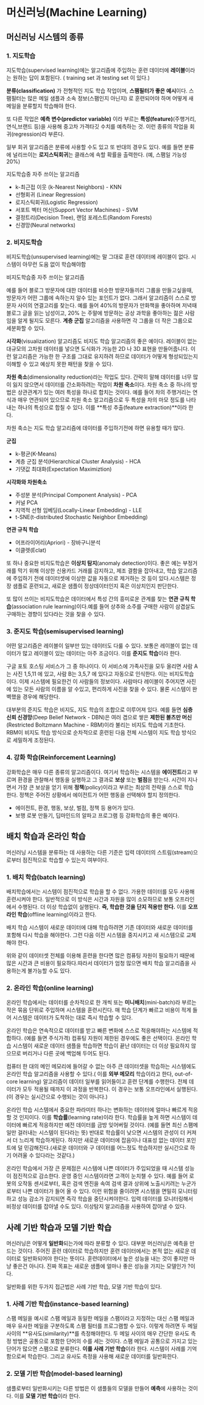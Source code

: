 # 머신러닝(Machine Learning)

## 머신러닝 시스템의 종류

### 1. 지도학습

지도학습(supervised learning)에는 알고리즘에 주입하는 훈련 데이터에 **레이블**이라는 원하는 답이 포함된다. ( training set 과 testing set 이 있다.)

**분류(classification)** 가 전형적인 지도 학습 작업이며, **스팸필터가 좋은 예시**이다. 스팸필터는 많은 메일 샘플과 소속 정보(스팸인지 아닌지) 로 훈련되어야 하며 어떻게 새 메일을 분류할지 학습해야 한다.

또 다른 작업은 **예측 변수(predictor variable)** 이라 부르는 **특성(feature)**(주행거리,연식,브랜드 등)을 사용해 중고차 가격타깃 수치를 예측하는 것. 이런 종류의 작업을 회귀(regression)라 부른다.

일부 회귀 알고리즘은 분류에 사용할 수도 있고 또 반대의 경우도 있다. 예를 들면 분류에 널리쓰이는 **로지스틱회귀**는 클래스에 속할 확률을 출력한다. (예, 스팸일 가능성 20%)

지도학습중 자주 쓰이는 알고리즘

- k-최근접 이웃 (k-Nearest Neighbors) - KNN
- 선형회귀 (Linear Regression)
- 로지스틱회귀(Logistic Regression)
- 서포트 벡터 머신(Support Vector Machines) - SVM
- 결정트리(Decision Tree), 랜덤 포레스트(Random Forests)
- 신경망(Neural networks)

### 2. 비지도학습

비지도학습(unsupervised learning)에는 말 그대로 훈련 데이터에 레이블이 없다. 시스템이 아무런 도움 없이 학습해야함

비지도학습중 자주 쓰이는 알고리즘

예를 들어 블로그 방문자에 대한 데이터를 비슷한 방문자들끼리 그룹을 만들고싶을때, 방문자가 어떤 그룹에 속하는지 알수 있는 포인트가 없다. 그래서 알고리즘이 스스로 방문자 사이의 연결고리를 찾는다. 예를 들어 40%의 방문자가 만화책을 좋아하며 저녁때 블로그 글을 읽는 남성이고, 20% 는 주말에 방문하는 공상 과학을 좋아하는 젊은 사람임을 알게 될지도 모른다. **계층 군집** 알고리즘을 사용하면 각 그룹을 더 작은 그룹으로 세분화할 수 있다.

**시각화**(visualization) 알고리즘도 비지도 학습 알고리즘의 좋은 예이다. 레이블이 없는 대규모의 고차원 데이터를 넣으면 도식화가 가능한 2D 나 3D 표현을 만들어줍니다. 이런 알고리즘은 가능한 한 구조를 그대로 유지하려 하므로 데이터가 어떻게 형성되있는지 이해할 수 있고 예상치 못한 패턴을 찾을 수 있다.

**차원 축소**(dimensionality reduction)라는 작업도 있다. 간략히 말해 데이터를 너무 많이 잃지 않으면서 데이터를 간소화하려는 작업이 **차원 축소**이다. 차원 축소 중 하나의 방법은 상관관계가 있는 여러 특성을 하나로 합치는 것이다. 예를 들어 차의 주행거리는 연식과 매우 연관되어 있으므로 차원 축소 알고리즘으로 두 특성을 차의 마모 정도를 나타내는 하나의 특성으로 합칠 수 있다. 이를 **특성 추출(feature extraction)**이라 한다.

차원 축소는 지도 학습 알고리즘에 데이터를 주입하기전에 하면 유용할 때가 많다.

**군집**

- k-평균(K-Means)
- 계층 군집 분석(Hierarchical Cluster Analysis) - HCA
- 기댓값 최대화(Expectation Maximiztion)

**시각화와 차원축소**

- 주성분 분석(Principal Component Analysis) - PCA
- 커널 PCA
- 지역적 선형 임베딩(Locally-Linear Embedding) - LLE
- t-SNE(t-distributed Stochastic Neighbor Embedding)

**연관 규칙 학습**

- 어프라이어리(Apriori) - 장바구니분석
- 이클렛(Eclat)

또 하나 중요한 비지도학습은 **이상치 탐지**(anomaly detection)이다. 좋은 예는 부정거래를 막기 위해 이상한 신용카드 거래를 감지하고, 제조 결함을 잡아내고, 학습 알고리즘에 주입하기 전에 데이터셋에 이상한 값을 자동으로 제거하는 것 등이 있다.시스템은 정장 샘플로 훈련되고, 새로운 샘플이 정상데이터인지 혹은 이상치인지 판단한다.

또 많이 쓰이는 비지도학습은 데이터에서 특성 간의 흥미로운 관계를 찾는 **연관 규칙 학습**(association rule learning)이다.예를 들어 상추와 소주를 구매한 사람이 삼겹살도 구매하는 경향이 있다라는 것을 찾을 수 있다.

### 3. 준지도 학습(semisupervised learning)

어떤 알고리즘은 레이블이 일부만 있는 데이터도 다룰 수 있다. 보통은 레이블이 없는 데이터가 많고 레이블이 있는 데이터는 아주 조금이다. 이를 **준지도 학습**이라 한다.

구글 포토 호스팅 서비스가 그 중 하나이다. 이 서비스에 가족사진을 모두 올리면 사람 A는 사진 1,5,11 에 있고, 사람 B는 3,5,7 에 있다고 자동으로 인식한다. 이는 비지도학습이다. 이제 시스템에 필요한건 이 사람들의 정보이다. 사람마다 레이블이 주어지면 사진에 있는 모든 사람의 이름을 알 수있고, 편리하게 사진을 찾을 수 있다. 물론 시스템이 완벽했을 경우에 해당한다.

대부분의 준지도 학습은 비지도, 지도 학습의 조합으로 이루어져 있다. 예를 들면 **심층 신뢰 신경망**(Deep Belief Network - DBN)은 여러 겹으로 쌓은 **제한된 볼츠만 머신**(Restricted Boltzmann Machine - RBM)이라 불리는 비지도 학습에 기초한다. RBM이 비지도 학습 방식으로 순차적으로 훈련된 다음 전체 시스템이 지도 학습 방식으로 세밀하게 조정된다.

### 4. 강화 학습(Reinforcement Learning)

강화학습은 매우 다른 종류의 알고리즘이다. 여기서 학습하는 시스템을 **에이전트**라고 부르며 환경을 관찰해서 행동을 실행하고 그 결과로 **보상** 또는 **벌점**을 받는다. 시간이 지나면서 가장 큰 보상을 얻기 위해 **정책**(policy)이라고 부르는 최상의 전략을 스스로 학습한다. 정책은 주어진 상황에서 에이전트가 어떤 행동을 선택해야 할지 정의한다.

- 에이전트, 환경, 행동, 보상, 벌점, 정책 등 용어가 있다.
- 보행 로봇 만들기, 딥마인드의 알파고 프로그램 등 강화학습의 좋은 예이다.

## 배치 학습과 온라인 학습

머신러닝 시스템을 분류하는 데 사용하는 다른 기준은 입력 데이터의 스트림(stream)으로부터 점진적으로 학습할 수 있는지 여부이다.

### 1. 배치 학습(batch learning) 

배치학습에서는 시스템이 점진적으로 학습을 할 수 없다. 가용한 데이터를 모두 사용해 훈련시켜야 한다. 일반적으로 이 방식은 시간과 자원을 많이 소모하므로 보통 오프라인에서 수행된다. 더 이상 학습없이 실행된다. **즉, 학습한 것을 단지 적용만 한다.** 이를 **오프라인 학습**(offline learning)이라고 한다.

배치 학습 시스템이 새로운 데이터에 대해 학습하려면 기존 데이터와 새로운 데이터를 포함해 다시 학습을 해야한다. 그런 다음 이전 시스템을 중지시키고 새 시스템으로 교체해야 한다.

위와 같이 데이터셋 전체를 이용해 훈련을 한다면 많은 컴퓨팅 자원이 필요하기 때문에 많은 시간과 큰 비용이 필요하다.따라서 데이터가 엄청 많으면 배치 학습 알고리즘을 사용하는게 불가능할 수도 있다.

### 2. 온라인 학습(online learning)

온라인 학습에서는 데이터를 순차적으로 한 개씩 또는 **미니배치**(mini-batch)라 부르는 작은 묶음 단위로 주입하며 시스템을 훈련시킨다. 매 학습 단계가 빠르고 비용이 적게 들어 시스템은 데이터가 도착하는 대로 즉시 학습할 수 있다.

온라인 학습은 연속적으로 데이터를 받고 빠른 변화에 스스로 적응해야하는 시스템에 적합하다. (예를 들면 주식가격)    컴퓨팅 자원이 제한된 경우에도 좋은 선택이다. 온라인 학습 시스템이 새로운 데이터 샘플을 학습하면 학습이 끝난 데이터는 더 이상 필요하지 않으므로 버리거나 다른 곳에 백업해 두어도 된다. 

컴퓨터 한 대의 메인 메모리에 들어갈 수 없는 아주 큰 데이터셋을 학습하는 시스템에도 온라인 학습 알고리즘을 사용할 수 있다.( 이를 **외부 메모리** 학습이라고 한다, out-of-core learning) 알고리즘이 데이터 일부를 읽어들이고 훈련 단계를 수행한다. 전체 데이터가 모두 적용될 때까지 이 과정을 반복한다. 이 경우는 보통 오프라인에서 실행된다.(이 경우는 실시간으로 수행되는 것이 아니다.)

온라인 학습 시스템에서 중요한 파라미터 하나는 변화하는 데이터에 얼마나 빠르게 적응할 것 인지이다. 이를 **학습률**(learning rate)이라 한다. 학습률을 높게 하면 시스템이 데이터에 빠르게 적응하지만 예전 데이터를 금방 잊어버릴 것이다. (예를 들면 최신 스팸메일만 걸러내는 시스템이 된다라는 뜻) 반대로 학습률이 낮으면 시스템의 관성이 더 커져서 더 느리게 학습하게된다. 하지만 새로운 데이터에 잡음이나 대표성 없는 데이터 포인트에 덜 민감해진다.(새로운 데이터와 구 데이터를 어느정도 학습하지만 실시간으로 하기 어려울 수 있다라는 것같다.)

온라인 학습에서 가장 큰 문제점은 시스템에 나쁜 데이터가 주입되었을 때 시스템 성능이 점진적으로 감소한다. 운영 중인 시스템이라면 고객이 눈치챌 수 있다. 예를 들어 로봇의 오작동 센서로부터, 혹은 검색 엔진을 속여 검색 결과 상위에 노출시키려는 누군가로부터 나쁜 데이터가 들어 올 수 있다. 이런 위험을 줄이려면 시스템을 면밀히 모니터링하고 성능 감소가 감지되면 즉각 학습을 중단시켜야한다. 입력 데이터를 모니터링해서 비정상 데이터를 잡아낼 수도 있다. 이상탐지 알고리즘을 사용하여 잡아낼 수 있다.

## 사례 기반 학습과 모델 기반 학습

머신러닝은 어떻게 **일반화**되는가에 따라 분류할 수 있다. 대부분 머신러닝은 예측을 만드는 것이다. 주어진 훈련 데이터로 학습하지만 훈련 데이터에서는 본적 없는 새로운 데이터로 일반화되어야 한다는 뜻이다. 훈련데이터에서 높은 성능을 내는 것이 좋지만 마냥 좋은건 아니다. 진짜 목표는 새로운 샘플에 얼마나 좋은 성능을 가지는 모델인가 ?이다.

일반화를 위한 두가지 접근법은 사례 기반 학습, 모델 기반 학습이 있다.

### 1. 사례 기반 학습(instance-based learning)

스팸 메일을 예시로 스팸 메일과 동일한 메일을 스팸이라고 지정하는 대신 스팸 메일과 매우 유사한 메일을 구분하도록 스팸 필터를 프로그램할 수 있다. 이렇게 하려면 두 메일 사이의 **유사도(similarity)**를 측정해야한다. 두 메일 사이의 매우 간단한 유사도 측정 방법은 공통으로 포함한 단어의 수를 세는 것이다. 스팸 메일과 공통으로 가지고 있는 단어가 많으면 스팸으로 분류한다. **이를 사례 기반 학습**이라 한다. 시스템이 사례를 기억함으로써 학습한다. 그리고 유사도 측정을 사용해 새로운 데이터를 일반화한다.

### 2. 모델 기반 학습(model-based learning)

샘플로부터 일반화시키는 다른 방법은 이 샘플들의 모델을 만들어 **예측**에 사용하는 것이다. 이를 **모델 기반 학습**이라 한다.